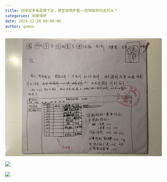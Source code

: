 ```yaml
---
title: 创培部多条政策下达，甚至自相矛盾——创培部将何去何从？
categories: 毕斯特杯
date: 2024-12-28 00:00:00
author: qumou
---
```


![毕斯特杯](/img/category/beast-cup/beast-cup.jpeg)

![](IMG_4877.jpeg)

![](IMG_4878.jpeg)